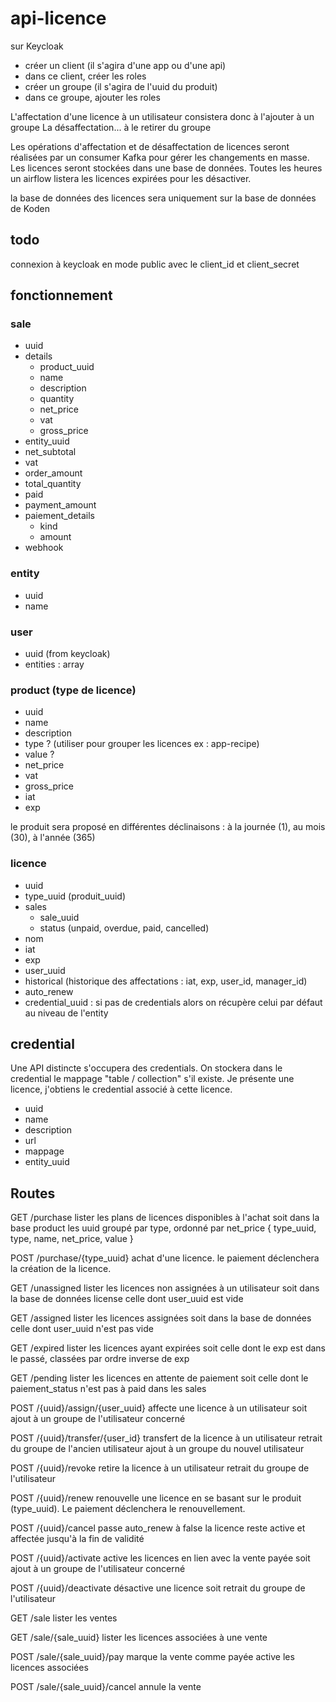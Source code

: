 # api-licence

sur Keycloak
- créer un client (il s'agira d'une app ou d'une api)
- dans ce client, créer les roles
- créer un groupe (il s'agira de l'uuid du produit)
- dans ce groupe, ajouter les roles

L'affectation d'une licence à un utilisateur consistera donc à l'ajouter à un groupe
La désaffectation... à le retirer du groupe

Les opérations d'affectation et de désaffectation de licences seront réalisées par un consumer Kafka pour gérer les changements en masse.
Les licences seront stockées dans une base de données.
Toutes les heures un airflow listera les licences expirées pour les désactiver.

la base de données des licences sera uniquement sur la base de données de Koden

## todo
connexion à keycloak en mode public avec le client_id et client_secret

## fonctionnement
### sale
- uuid
- details
  - product_uuid
  - name
  - description
  - quantity
  - net_price
  - vat
  - gross_price
- entity_uuid
- net_subtotal
- vat
- order_amount
- total_quantity
- paid
- payment_amount
- paiement_details
  - kind
  - amount
- webhook

### entity
- uuid
- name

### user
- uuid (from keycloak)
- entities : array

### product (type de licence)
- uuid 
- name
- description
- type ? (utiliser pour grouper les licences ex : app-recipe)
- value ?
- net_price
- vat
- gross_price
- iat
- exp

le produit sera proposé en différentes déclinaisons : à la journée (1), au mois (30), à l'année (365)

### licence
- uuid
- type_uuid (produit_uuid)
- sales
  - sale_uuid 
  - status (unpaid, overdue, paid, cancelled)
- nom
- iat
- exp
- user_uuid
- historical (historique des affectations : iat, exp, user_id, manager_id)
- auto_renew
- credential_uuid : si pas de credentials alors on récupère celui par défaut au niveau de l'entity

## credential
Une API distincte s'occupera des credentials.
On stockera dans le credential le mappage "table / collection" s'il existe.
Je présente une licence, j'obtiens le credential associé à cette licence.
- uuid
- name
- description
- url
- mappage
- entity_uuid

## Routes

GET /purchase
lister les plans de licences disponibles à l'achat
soit dans la base product les uuid groupé par type, ordonné par net_price
{
    type_uuid,
    type,
    name, 
    net_price,
    value
}

POST /purchase/{type_uuid}
achat d'une licence. le paiement déclenchera la création de la licence.

GET /unassigned
lister les licences non assignées à un utilisateur
soit dans la base de données license celle dont user_uuid est vide

GET /assigned
lister les licences assignées
soit dans la base de données celle dont user_uuid n'est pas vide

GET /expired
lister les licences ayant expirées
soit celle dont le exp est dans le passé, classées par ordre inverse de exp

GET /pending
lister les licences en attente de paiement
soit celle dont le paiement_status n'est pas à paid dans les sales

POST /{uuid}/assign/{user_uuid}
affecte une licence à un utilisateur
soit ajout à un groupe de l'utilisateur concerné

POST /{uuid}/transfer/{user_id}
transfert de la licence à un utilisateur
retrait du groupe de l'ancien utilisateur
ajout à un groupe du nouvel utilisateur

POST /{uuid}/revoke
retire la licence à un utilisateur
retrait du groupe de l'utilisateur

POST /{uuid}/renew
renouvelle une licence en se basant sur le produit (type_uuid). Le paiement déclenchera le renouvellement.

POST /{uuid}/cancel
passe auto_renew à false
la licence reste active et affectée jusqu'à la fin de validité

POST /{uuid}/activate
active les licences en lien avec la vente payée
soit ajout à un groupe de l'utilisateur concerné

POST /{uuid}/deactivate
désactive une licence
soit retrait du groupe de l'utilisateur

GET /sale
lister les ventes

GET /sale/{sale_uuid}
lister les licences associées à une vente

POST /sale/{sale_uuid}/pay
marque la vente comme payée
active les licences associées

POST /sale/{sale_uuid}/cancel
annule la vente